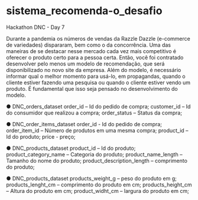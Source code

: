 # sistema_recomenda-o_desafio
Hackathon DNC - Day 7

Durante  a  pandemia  os  números  de  vendas  da  Razzle  Dazzle  (e-commerce  de 
variedades) dispararam, bem como o da concorrência. Uma das maneiras de se 
destacar nesse mercado cada vez mais competitivo é oferecer o produto certo 
para a pessoa certa.
Então, você foi contratado desenvolver pelo menos um modelo de recomendação, 
que será disponibilizado no novo site da empresa. Além do modelo, é necessário 
informar qual o melhor momento para usá-lo, em propagandas, quando o cliente 
estiver fazendo uma pesquisa ou quando o cliente estiver vendo um produto. É 
fundamental que isso seja pensado no desenvolvimento do modelo.


● DNC_orders_dataset
order_id – Id do pedido de compra;
customer_id – Id do consumidor que realizou a compra;
order_status – Status da compra;

● DNC_order_items_dataset
order_id - Id do pedido de compra;
order_item_id – Número de produtos em uma mesma compra;
product_id – Id do produto;
price - preço;

● DNC_products_dataset
product_id – Id do produto;
product_category_name – Categoria do produto;
product_name_length – Tamanho do nome do produto;
product_description_length – comprimento do produto;

● DNC_products_dataset
products_weight_g – peso do produto em g;
products_lenght_cm – comprimento do produto em cm;
products_height_cm – Altura do produto em cm;
product_widht_cm – largura do produto em cm;

